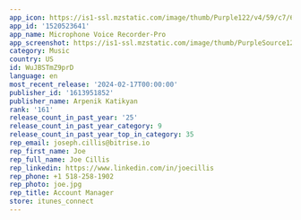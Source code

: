 ```yaml
---
app_icon: https://is1-ssl.mzstatic.com/image/thumb/Purple122/v4/59/c7/69/59c76999-7ede-be34-1dc8-31ae3eb503ba/AppIcon-1x_U007emarketing-0-7-0-0-P3-85-220-0.png/1024x1024bb.png
app_id: '1520523641'
app_name: Microphone Voice Recorder-Pro
app_screenshot: https://is1-ssl.mzstatic.com/image/thumb/PurpleSource125/v4/18/dd/32/18dd323a-d38b-0dcc-7e84-f1107ccc5f89/e331b70d-0ef7-453f-b366-5ff3cb20d005_EN_01.png/1242x2688bb.png
category: Music
country: US
id: WuJBSTmZ9prD
language: en
most_recent_release: '2024-02-17T00:00:00'
publisher_id: '1613951852'
publisher_name: Arpenik Katikyan
rank: '161'
release_count_in_past_year: '25'
release_count_in_past_year_category: 9
release_count_in_past_year_top_in_category: 35
rep_email: joseph.cillis@bitrise.io
rep_first_name: Joe
rep_full_name: Joe Cillis
rep_linkedin: https://www.linkedin.com/in/joecillis
rep_phone: +1 518-258-1902
rep_photo: joe.jpg
rep_title: Account Manager
store: itunes_connect
---
```

